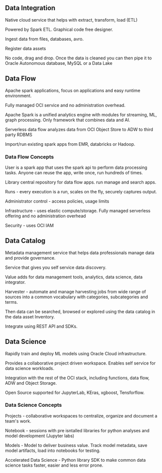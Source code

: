 
## Data Integration
Native cloud service that helps with extract, transform, load (ETL)

Powered by Spark ETL. Graphical code free designer. 

Ingest data from files, databases, avro. 

Register data assets 

No code, drag and drop. Once the data is cleaned you can then pipe it to Oracle Autonomous database, MySQL or a Data Lake

## Data Flow
Apache spark applications, focus on applications and easy runtime environment.

Fully managed OCI service and no administration overhead. 

Apache Spark is a unified analytics engine with modules for streaming, ML, graph processing. Only framework that combines data and AI. 

Serverless data flow analyzes data from OCI Object Store to ADW to third party RDBMS

Import/run existing spark apps from EMR, databricks or Hadoop.

### Data Flow Concepts

User is a spark app that uses the spark api to perform data processing tasks. Anyone can reuse the app, write once, run hundreds of times.

Library central repository for data flow apps. run manage and search apps.

Runs - every execution is a run, scales on the fly, securely captures output. 

Administrator control - access policies, usage limits

Infrastructure - uses elastic compute/storage. Fully managed serverless offering and no administration overhead

Security - uses OCI IAM

## Data Catalog

Metadata management service that helps data professionals manage data and provide governance.

Service that gives you self service data discovery.

Value adds for data management tools, analytics, data science, data integrator.

Harvester - automate and manage harvesting jobs from wide range of sources into a common vocabulary with categories, subcategories and terms.

Then data can be searched, browsed or explored using the data catalog in the data asset Inventory.

Integrate using REST API and SDKs.

## Data Science

Rapidly train and deploy ML models using Oracle Cloud infrastructure.

Provides a collaborative project driven workspace. Enables self service for data science workloads.

Integration with the rest of the OCI stack, including functions, data flow, ADW and Object Storage.

Open Source supported for JupyterLab, KEras, xgboost, Tensforflow. 

### Data Science Concepts

Projects - collaborative workspaces to centralize, organize and document a team's work.

Notebook - sessions with pre isntalled libraries for python analyses and model development (Jupyter labs)

Models - Model to deliver business value. Track model metadata, save model artifacts, load into notebooks for testing.

Accelerated Data Science - Python library SDK to make common data science tasks faster, easier and less error prone. 

